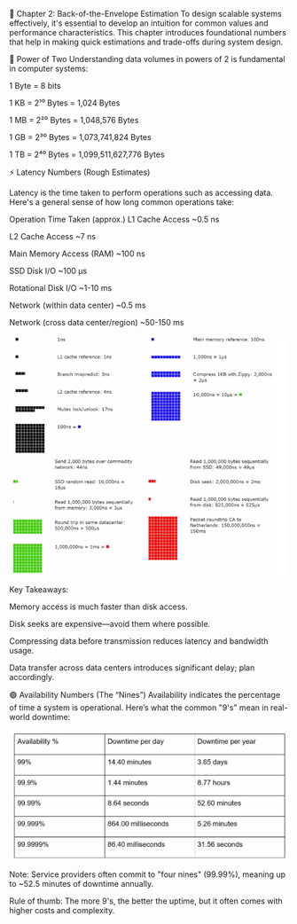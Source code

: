 📘 Chapter 2: Back-of-the-Envelope Estimation
To design scalable systems effectively, it's essential to develop an intuition for common values and performance characteristics. This chapter introduces foundational numbers that help in making quick estimations and trade-offs during system design.

🔢 Power of Two
Understanding data volumes in powers of 2 is fundamental in computer systems:

1 Byte = 8 bits

1 KB = 2¹⁰ Bytes = 1,024 Bytes

1 MB = 2²⁰ Bytes = 1,048,576 Bytes

1 GB = 2³⁰ Bytes = 1,073,741,824 Bytes

1 TB = 2⁴⁰ Bytes = 1,099,511,627,776 Bytes

⚡ Latency Numbers (Rough Estimates)

Latency is the time taken to perform operations such as accessing data. Here's a general sense of how long common operations take:

Operation	Time Taken (approx.)
L1 Cache Access	~0.5 ns

L2 Cache Access	~7 ns

Main Memory Access (RAM)	~100 ns

SSD Disk I/O	~100 µs

Rotational Disk I/O	~1-10 ms

Network (within data center)	~0.5 ms

Network (cross data center/region)	~50-150 ms

![Latency Table](Image/latencyNumbers.png)

Key Takeaways:

Memory access is much faster than disk access.

Disk seeks are expensive—avoid them where possible.

Compressing data before transmission reduces latency and bandwidth usage.

Data transfer across data centers introduces significant delay; plan accordingly.

🟢 Availability Numbers (The “Nines”)
Availability indicates the percentage of time a system is operational. Here’s what the common "9's" mean in real-world downtime:

![Availability Chart](Image/Availability%20Numbers.png)

Note:
Service providers often commit to "four nines" (99.99%), meaning up to ~52.5 minutes of downtime annually.

Rule of thumb: The more 9's, the better the uptime, but it often comes with higher costs and complexity.
